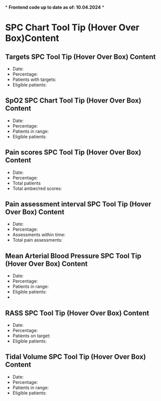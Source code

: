 \* **Frontend code up to date as of: 10.04.2024** \*

# SPC Chart Tool Tip (Hover Over Box)Content

## Targets SPC Tool Tip (Hover Over Box) Content

- Date: 
- Percentage:
- Patients with targets:
- Eligible patients:

## SpO2 SPC Chart Tool Tip (Hover Over Box) Content
- Date:
- Percentage:
- Patients in range:
- Eligible patients:

## Pain scores SPC Tool Tip (Hover Over Box) Content
- Date:
- Percentage:
- Total patients
- Total amber/red scores:

 ## Pain assessment interval SPC Tool Tip (Hover Over Box) Content
 - Date:
- Percentage:
- Assessments within time:
- Total pain assessments:

## Mean Arterial Blood Pressure SPC Tool Tip (Hover Over Box) Content
- Date:
- Percentage:
- Patients in range:
- Eligible patients:
- 
## RASS SPC Tool Tip (Hover Over Box) Content
- Date:
- Percentage:
- Patients on target:
- Eligible patients:

## Tidal Volume SPC Tool Tip (Hover Over Box) Content
- Date:
- Percentage:
- Patients in range:
- Eligible patients:
